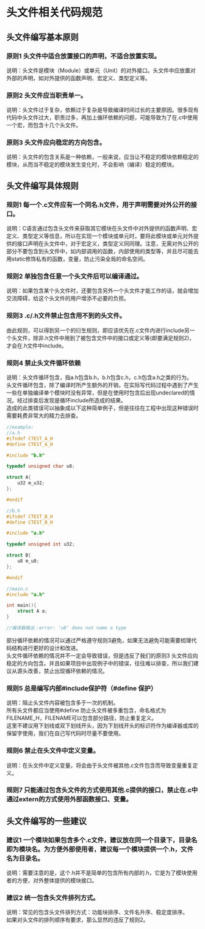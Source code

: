 # 头文件相关代码规范  

## 头文件编写基本原则

### 原则1 头文件中适合放置接口的声明，不适合放置实现。  

说明：头文件是模块（Module）或单元（Unit）的对外接口。头文件中应放置对外部的声明，如对外提供的函数声明、宏定义、类型定义等。  

### 原则2 头文件应当职责单一。  

说明：头文件过于复杂，依赖过于复杂是导致编译时间过长的主要原因。很多现有代码中头文件过大，职责过多，再加上循环依赖的问题，可能导致为了在.c中使用一个宏，而包含十几个头文件。  

### 原则3 头文件应向稳定的方向包含。  

说明：头文件的包含关系是一种依赖，一般来说，应当让不稳定的模块依赖稳定的模块，从而当不稳定的模块发生变化时，不会影响（编译）稳定的模块。  

## 头文件编写具体规则  

### 规则1 每一个.c文件应有一个同名.h文件，用于声明需要对外公开的接口。  

说明：C语言通过包含头文件来获取其它模块在头文件中对外提供的函数声明、宏定义、类型定义等信息，所以在实现一个模块或单元时，要将此模块或单元对外提供的接口声明在头文件中，对于宏定义，类型定义同同理。注意，无需对外公开的部分不要包含到头文件中，如内部调用的函数，内部使用的类型等，并且尽可能去用static修饰私有的函数，变量，防止污染全局的命名空间。

### 规则2 单独包含任意一个头文件后可以编译通过。

说明：如果包含某个头文件时，还要包含另外一个头文件才能工作的话，就会增加交流障碍，给这个头文件的用户增添不必要的负担。

### 规则3 .c/.h文件禁止包含用不到的头文件。

由此规则，可以得到另一个的衍生规则，即应该优先在.c文件内进行include另一个头文件，除非.h文件中用到了被包含文件中的接口或定义等(即要满足规则2)，才会在.h文件中include。

### 规则4 禁止头文件循环依赖  

说明：头文件循环包含，指a.h包含b.h，b.h包含c.h，c.h包含a.h之类的行为。  
头文件循环包含，除了编译时所产生额外的开销，在实际写代码过程中遇到了产生一些在单独编译单个模块时没有异常，但是在使用时包含后出现undeclared的情况。经过排查后发现是循环include所造成的结果。    
造成的此类错误可以抽象成以下这种简单例子，但是往往在工程中出现这种错误时需要耗费非常大的精力去排查。  

```c
//example:
//a.h
#ifndef CTEST_A_H
#define CTEST_A_H

#include "b.h"

typedef unsigned char u8;

struct A{
    u32 m_u32;
};

#endif

//b.h
#ifndef CTEST_B_H
#define CTEST_B_H

#include "a.h"

typedef unsigned int u32;

struct B{
    u8 m_u8;
};

#endif 

//main.c
#include "a.h"

int main(){
    struct A a;
}

//编译器输出：error: 'u8' does not name a type

```

部分循环依赖的情况可以通过严格遵守规则3避免，如果无法避免可能需要梳理代码结构进行更好的设计和改进。  
头文件循环依赖的情况并不一定会导致错误，但是违反了我们的原则3 头文件应向稳定的方向包含。并且如果项目中出现例子中的错误，往往难以排查，所以我们建议从源头改善，禁止出现循环依赖的情况。  

### 规则5 总是编写内部#include保护符（#define 保护）  

说明：阻止头文件内容被包含多于一次的机制。  
所有头文件都应当使用#define 防止头文件被多重包含，命名格式为FILENAME_H，FILENAME可以包含部分路径，防止重复定义。  
这里不建议用下划线或双下划线开头，因为下划线开头的标识符作为编译器或库的保留字使用，我们在自己写代码时尽量不要使用。  

### 规则6 禁止在头文件中定义变量。

说明：在头文件中定义变量，将会由于头文件被其他.c文件包含而导致变量重复定义。

### 规则7 只能通过包含头文件的方式使用其他.c提供的接口，禁止在.c中通过extern的方式使用外部函数接口、变量。

## 头文件编写的一些建议

### 建议1 一个模块如果包含多个.c文件，建议放在同一个目录下，目录名即为模块名。为方便外部使用者，建议每一个模块提供一个.h，文件名为目录名。

说明：需要注意的是，这个.h并不是简单的包含所有内部的.h，它是为了模块使用者的方便，对外整体提供的模块接口。

### 建议2 统一包含头文件排列方式。

说明：常见的包含头文件排列方式：功能块排序、文件名升序、稳定度排序。  
如果对头文件的排列顺序有要求，那么显然的违反了规则2。  
